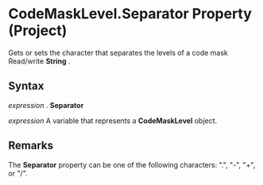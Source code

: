 
# CodeMaskLevel.Separator Property (Project)

Gets or sets the character that separates the levels of a code mask Read/write  **String** .


## Syntax

 _expression_ . **Separator**

 _expression_ A variable that represents a **CodeMaskLevel** object.


## Remarks

The  **Separator** property can be one of the following characters: ".", "-", "+", or "/".

